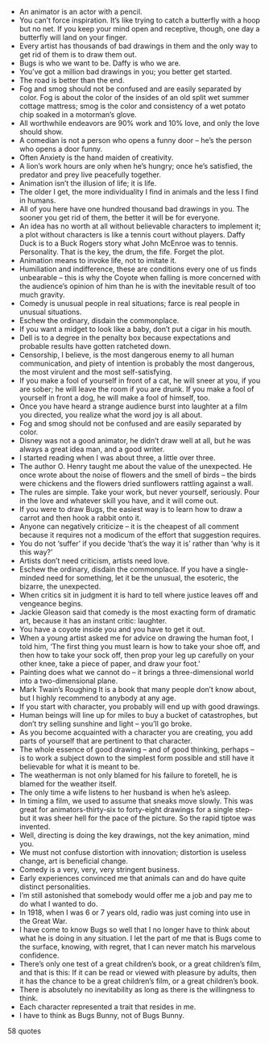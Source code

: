  - An animator is an actor with a pencil.
 - You can’t force inspiration. It’s like trying to catch a butterfly with a hoop but no net. If you keep your mind open and receptive, though, one day a butterfly will land on your finger.
 - Every artist has thousands of bad drawings in them and the only way to get rid of them is to draw them out.
 - Bugs is who we want to be. Daffy is who we are.
 - You’ve got a million bad drawings in you; you better get started.
 - The road is better than the end.
 - Fog and smog should not be confused and are easily separated by color. Fog is about the color of the insides of an old split wet summer cottage mattress; smog is the color and consistency of a wet potato chip soaked in a motorman’s glove.
 - All worthwhile endeavors are 90% work and 10% love, and only the love should show.
 - A comedian is not a person who opens a funny door – he’s the person who opens a door funny.
 - Often Anxiety is the hand maiden of creativity.
 - A lion’s work hours are only when he’s hungry; once he’s satisfied, the predator and prey live peacefully together.
 - Animation isn’t the illusion of life; it is life.
 - The older I get, the more individuality I find in animals and the less I find in humans.
 - All of you here have one hundred thousand bad drawings in you. The sooner you get rid of them, the better it will be for everyone.
 - An idea has no worth at all without believable characters to implement it; a plot without characters is like a tennis court without players. Daffy Duck is to a Buck Rogers story what John McEnroe was to tennis. Personality. That is the key, the drum, the fife. Forget the plot.
 - Animation means to invoke life, not to imitate it.
 - Humiliation and indifference, these are conditions every one of us finds unbearable – this is why the Coyote when falling is more concerned with the audience’s opinion of him than he is with the inevitable result of too much gravity.
 - Comedy is unusual people in real situations; farce is real people in unusual situations.
 - Eschew the ordinary, disdain the commonplace.
 - If you want a midget to look like a baby, don’t put a cigar in his mouth.
 - Dell is to a degree in the penalty box because expectations and probable results have gotten ratcheted down.
 - Censorship, I believe, is the most dangerous enemy to all human communication, and piety of intention is probably the most dangerous, the most virulent and the most self-satisfying.
 - If you make a fool of yourself in front of a cat, he will sneer at you, if you are sober; he will leave the room if you are drunk. If you make a fool of yourself in front a dog, he will make a fool of himself, too.
 - Once you have heard a strange audience burst into laughter at a film you directed, you realize what the word joy is all about.
 - Fog and smog should not be confused and are easily separated by color.
 - Disney was not a good animator, he didn’t draw well at all, but he was always a great idea man, and a good writer.
 - I started reading when I was about three, a little over three.
 - The author O. Henry taught me about the value of the unexpected. He once wrote about the noise of flowers and the smell of birds – the birds were chickens and the flowers dried sunflowers rattling against a wall.
 - The rules are simple. Take your work, but never yourself, seriously. Pour in the love and whatever skill you have, and it will come out.
 - If you were to draw Bugs, the easiest way is to learn how to draw a carrot and then hook a rabbit onto it.
 - Anyone can negatively criticize – it is the cheapest of all comment because it requires not a modicum of the effort that suggestion requires.
 - You do not ‘suffer’ if you decide ‘that’s the way it is’ rather than ‘why is it this way?’
 - Artists don’t need criticism, artists need love.
 - Eschew the ordinary, disdain the commonplace. If you have a single-minded need for something, let it be the unusual, the esoteric, the bizarre, the unexpected.
 - When critics sit in judgment it is hard to tell where justice leaves off and vengeance begins.
 - Jackie Gleason said that comedy is the most exacting form of dramatic art, because it has an instant critic: laughter.
 - You have a coyote inside you and you have to get it out.
 - When a young artist asked me for advice on drawing the human foot, I told him, ‘The first thing you must learn is how to take your shoe off, and then how to take your sock off, then prop your leg up carefully on your other knee, take a piece of paper, and draw your foot.’
 - Painting does what we cannot do – it brings a three-dimensional world into a two-dimensional plane.
 - Mark Twain’s Roughing It is a book that many people don’t know about, but I highly recommend to anybody at any age.
 - If you start with character, you probably will end up with good drawings.
 - Human beings will line up for miles to buy a bucket of catastrophes, but don’t try selling sunshine and light – you’ll go broke.
 - As you become acquainted with a character you are creating, you add parts of yourself that are pertinent to that character.
 - The whole essence of good drawing – and of good thinking, perhaps – is to work a subject down to the simplest form possible and still have it believable for what it is meant to be.
 - The weatherman is not only blamed for his failure to foretell, he is blamed for the weather itself.
 - The only time a wife listens to her husband is when he’s asleep.
 - In timing a film, we used to assume that sneaks move slowly. This was great for animators-thirty-six to forty-eight drawings for a single step-but it was sheer hell for the pace of the picture. So the rapid tiptoe was invented.
 - Well, directing is doing the key drawings, not the key animation, mind you.
 - We must not confuse distortion with innovation; distortion is useless change, art is beneficial change.
 - Comedy is a very, very, very stringent business.
 - Early experiences convinced me that animals can and do have quite distinct personalities.
 - I’m still astonished that somebody would offer me a job and pay me to do what I wanted to do.
 - In 1918, when I was 6 or 7 years old, radio was just coming into use in the Great War.
 - I have come to know Bugs so well that I no longer have to think about what he is doing in any situation. I let the part of me that is Bugs come to the surface, knowing, with regret, that I can never match his marvelous confidence.
 - There’s only one test of a great children’s book, or a great children’s film, and that is this: If it can be read or viewed with pleasure by adults, then it has the chance to be a great children’s film, or a great children’s book.
 - There is absolutely no inevitability as long as there is the willingness to think.
 - Each character represented a trait that resides in me.
 - I have to think as Bugs Bunny, not of Bugs Bunny.

58 quotes